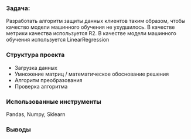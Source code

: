 ### Задача:
Разработать алгоритм защиты данных клиентов таким образом, чтобы качество модели машинного обучения не ухудшилось.
В качестве метрики качества используется R2. В качестве модели машинного обучения используется LinearRegression

### Структура проекта
* Загрузка данных
* Умножение матриц / математическое обоснование решения
* Алгоритм преобразования
* Проверка алгоритма

### Использованные инструменты
Pandas, Numpy, Sklearn

### Выводы
